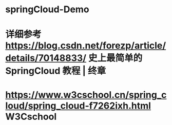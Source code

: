 # springCloud-Demo
# 详细参考  https://blog.csdn.net/forezp/article/details/70148833/  史上最简单的 SpringCloud 教程 | 终章
# https://www.w3cschool.cn/spring_cloud/spring_cloud-f7262ixh.html  W3Cschool
